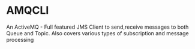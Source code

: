 # AMQCLI
An ActiveMQ - Full featured JMS Client to  send,receive messages to both Queue and Topic.  Also covers various types of subscription and message processing
